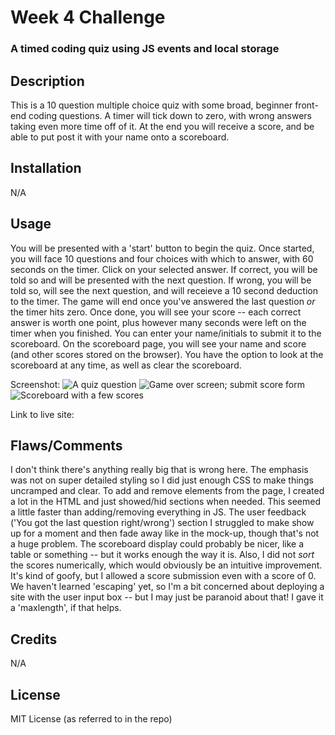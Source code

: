 # Week 4 Challenge
### A timed coding quiz using JS events and local storage


## Description
This is a 10 question multiple choice quiz with some broad, beginner front-end coding questions. A timer will tick down to zero, with wrong answers taking even more time off of it. At the end you will receive a score, and be able to put post it with your name onto a scoreboard.

## Installation

N/A

## Usage
You will be presented with a 'start' button to begin the quiz. Once started, you will face 10 questions and four choices with which to answer, with 60 seconds on the timer. Click on your selected answer. If correct, you will be told so and will be presented with the next question. If wrong, you will be told so, will see the next question, and will receieve a 10 second deduction to the timer. The game will end once you've answered the last question _or_ the timer hits zero. Once done, you will see your score -- each correct answer is worth one point, plus however many seconds were left on the timer when you finished. You can enter your name/initials to submit it to the scoreboard. On the scoreboard page, you will see your name and score (and other scores stored on the browser). You have the option to look at the scoreboard at any time, as well as clear the scoreboard.

Screenshot:
![A quiz question](https://github.com/tjr1387/api-coding-quiz/assets/mockups/quiz.png?raw=true)
![Game over screen; submit score form](https://github.com/tjr1387/api-coding-quiz/assets/mockups/game-over.png?raw=true)
![Scoreboard with a few scores](https://github.com/tjr1387/api-coding-quiz/assets/mockups/scoreboard.png?raw=true)

Link to live site: 


## Flaws/Comments
I don't think there's anything really big that is wrong here. The emphasis was not on super detailed styling so I did just enough CSS to make things uncramped and clear. To add and remove elements from the page, I created a lot in the HTML and just showed/hid sections when needed. This seemed a little faster than adding/removing everything in JS. The user feedback ('You got the last question right/wrong') section I struggled to make show up for a moment and then fade away like in the mock-up, though that's not a huge problem. The scoreboard display could probably be nicer, like a table or something -- but it works enough the way it is. Also, I did not _sort_ the scores numerically, which would obviously be an intuitive improvement. It's kind of goofy, but I allowed a score submission even with a score of 0.
 We haven't learned 'escaping' yet, so I'm a bit concerned about deploying a site with the user input box -- but I may just be paranoid about that! I gave it a 'maxlength', if that helps.

## Credits

N/A

## License

MIT License (as referred to in the repo)
